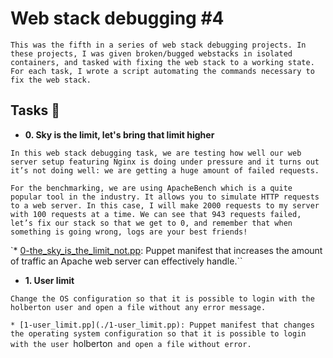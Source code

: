 # Web stack debugging #4

`This was the fifth in a series of web stack debugging projects. In these
projects, I was given broken/bugged webstacks in isolated containers,
and tasked with fixing the web stack to a working state. For each
task, I wrote a script automating the commands necessary to fix the
web stack.`

## Tasks :page_with_curl:

* **0. Sky is the limit, let's bring that limit higher**

`In this web stack debugging task, we are testing how well our web server setup featuring Nginx is doing under pressure and it turns out it’s not doing well: we are getting a huge amount of failed requests.`

`For the benchmarking, we are using ApacheBench which is a quite popular tool in the industry. It allows you to simulate HTTP requests to a web server. In this case, I will make 2000 requests to my server with 100 requests at a time. We can see that 943 requests failed, let’s fix our stack so that we get to 0, and remember that when something is going wrong, logs are your best friends!`

 `* [0-the_sky_is_the_limit_not.pp](./0-the_sky_is_the_limit_not.pp): Puppet manifest
  that increases the amount of traffic an Apache web server can effectively handle.``

* **1. User limit** 

`Change the OS configuration so that it is possible to login with the holberton user and open a file without any error message.`

  `* [1-user_limit.pp](./1-user_limit.pp): Puppet manifest that changes the operating system
  configuration so that it is possible to login with the user `holberton` and open a file
  without error.`
